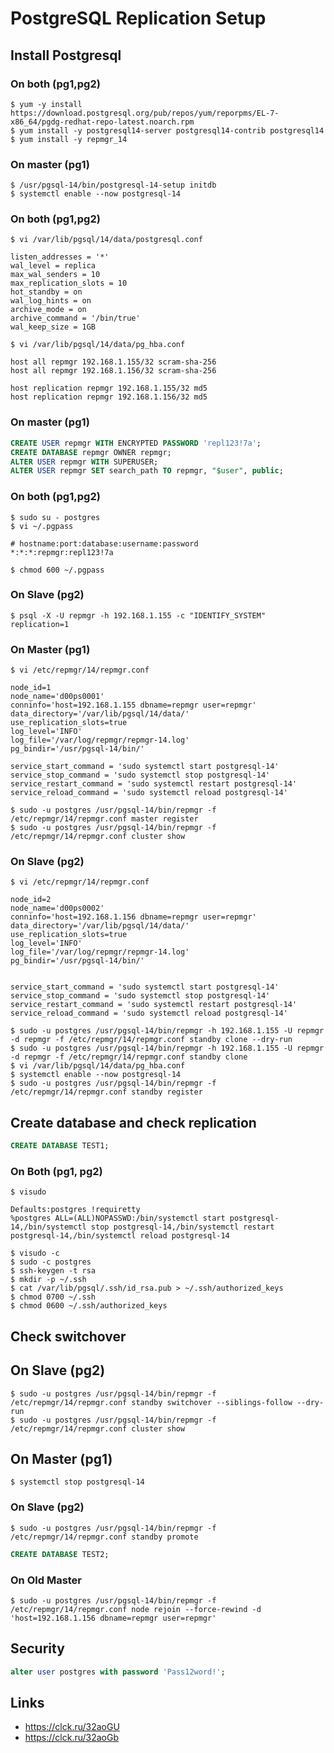 # PostgreSQL Replication Setup

## Install Postgresql

### On both (pg1,pg2)
```shell
$ yum -y install https://download.postgresql.org/pub/repos/yum/reporpms/EL-7-x86_64/pgdg-redhat-repo-latest.noarch.rpm
$ yum install -y postgresql14-server postgresql14-contrib postgresql14
$ yum install -y repmgr_14
```

### On master (pg1)
```shell
$ /usr/pgsql-14/bin/postgresql-14-setup initdb
$ systemctl enable --now postgresql-14
```


### On both (pg1,pg2)

```shell
$ vi /var/lib/pgsql/14/data/postgresql.conf
```
```text
listen_addresses = '*'
wal_level = replica
max_wal_senders = 10
max_replication_slots = 10
hot_standby = on
wal_log_hints = on
archive_mode = on
archive_command = '/bin/true'
wal_keep_size = 1GB
```

```shell
$ vi /var/lib/pgsql/14/data/pg_hba.conf
```

```text
host all repmgr 192.168.1.155/32 scram-sha-256
host all repmgr 192.168.1.156/32 scram-sha-256

host replication repmgr 192.168.1.155/32 md5
host replication repmgr 192.168.1.156/32 md5
```

### On master (pg1)

```sql
CREATE USER repmgr WITH ENCRYPTED PASSWORD 'repl123!7a';
CREATE DATABASE repmgr OWNER repmgr;
ALTER USER repmgr WITH SUPERUSER;
ALTER USER repmgr SET search_path TO repmgr, "$user", public;
```


### On both (pg1,pg2)

```shell
$ sudo su - postgres
$ vi ~/.pgpass
```

```text
# hostname:port:database:username:password
*:*:*:repmgr:repl123!7a
```

```shell
$ chmod 600 ~/.pgpass
```


### On Slave (pg2)

```shell
$ psql -X -U repmgr -h 192.168.1.155 -c "IDENTIFY_SYSTEM" replication=1
```

### On Master (pg1)

```shell
$ vi /etc/repmgr/14/repmgr.conf
```

```text
node_id=1
node_name='d00ps0001'
conninfo='host=192.168.1.155 dbname=repmgr user=repmgr'
data_directory='/var/lib/pgsql/14/data/'
use_replication_slots=true
log_level='INFO'
log_file='/var/log/repmgr/repmgr-14.log'
pg_bindir='/usr/pgsql-14/bin/'

service_start_command = 'sudo systemctl start postgresql-14'
service_stop_command = 'sudo systemctl stop postgresql-14'
service_restart_command = 'sudo systemctl restart postgresql-14'
service_reload_command = 'sudo systemctl reload postgresql-14'
```

```shell
$ sudo -u postgres /usr/pgsql-14/bin/repmgr -f /etc/repmgr/14/repmgr.conf master register
$ sudo -u postgres /usr/pgsql-14/bin/repmgr -f /etc/repmgr/14/repmgr.conf cluster show
```

### On Slave (pg2)

```shell
$ vi /etc/repmgr/14/repmgr.conf
```

```text
node_id=2
node_name='d00ps0002'
conninfo='host=192.168.1.156 dbname=repmgr user=repmgr'
data_directory='/var/lib/pgsql/14/data/'
use_replication_slots=true
log_level='INFO'
log_file='/var/log/repmgr/repmgr-14.log'
pg_bindir='/usr/pgsql-14/bin/'


service_start_command = 'sudo systemctl start postgresql-14'
service_stop_command = 'sudo systemctl stop postgresql-14'
service_restart_command = 'sudo systemctl restart postgresql-14'
service_reload_command = 'sudo systemctl reload postgresql-14'
```

```shell
$ sudo -u postgres /usr/pgsql-14/bin/repmgr -h 192.168.1.155 -U repmgr -d repmgr -f /etc/repmgr/14/repmgr.conf standby clone --dry-run
$ sudo -u postgres /usr/pgsql-14/bin/repmgr -h 192.168.1.155 -U repmgr -d repmgr -f /etc/repmgr/14/repmgr.conf standby clone
$ vi /var/lib/pgsql/14/data/pg_hba.conf
$ systemctl enable --now postgresql-14
$ sudo -u postgres /usr/pgsql-14/bin/repmgr -f /etc/repmgr/14/repmgr.conf standby register
```

## Create database and check replication

```sql
CREATE DATABASE TEST1;
```

### On Both (pg1, pg2)
```shell
$ visudo
```

```text
Defaults:postgres !requiretty
%postgres ALL=(ALL)NOPASSWD:/bin/systemctl start postgresql-14,/bin/systemctl stop postgresql-14,/bin/systemctl restart postgresql-14,/bin/systemctl reload postgresql-14
```

```shell
$ visudo -c
$ sudo -c postgres
$ ssh-keygen -t rsa
$ mkdir -p ~/.ssh
$ cat /var/lib/pgsql/.ssh/id_rsa.pub > ~/.ssh/authorized_keys
$ chmod 0700 ~/.ssh
$ chmod 0600 ~/.ssh/authorized_keys
```



## Check switchover

## On Slave (pg2)

```shell
$ sudo -u postgres /usr/pgsql-14/bin/repmgr -f /etc/repmgr/14/repmgr.conf standby switchover --siblings-follow --dry-run
$ sudo -u postgres /usr/pgsql-14/bin/repmgr -f /etc/repmgr/14/repmgr.conf cluster show
```

## On Master (pg1)

```shell
$ systemctl stop postgresql-14
```

### On Slave (pg2)
```shell
$ sudo -u postgres /usr/pgsql-14/bin/repmgr -f /etc/repmgr/14/repmgr.conf standby promote
```
```sql
CREATE DATABASE TEST2;
```

### On Old Master
```shell
$ sudo -u postgres /usr/pgsql-14/bin/repmgr -f /etc/repmgr/14/repmgr.conf node rejoin --force-rewind -d 'host=192.168.1.156 dbname=repmgr user=repmgr'
```

## Security

```sql
alter user postgres with password 'Pass12word!';
```

## Links
* https://clck.ru/32aoGU
* https://clck.ru/32aoGb